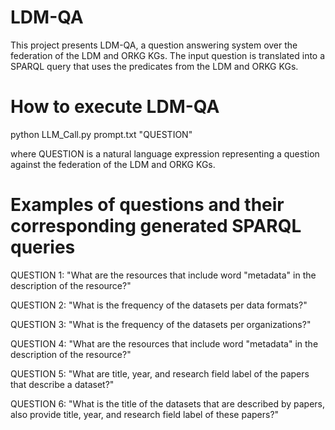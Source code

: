 # LDM-QA

This project presents LDM-QA, a question answering system over the federation of the LDM and ORKG KGs. The input question is translated into a SPARQL query that uses the predicates from the LDM and ORKG KGs.

# How to execute LDM-QA

python LLM_Call.py prompt.txt "QUESTION"

where QUESTION is a natural language expression representing a question against the federation of the LDM and ORKG KGs. 

# Examples of questions and their corresponding generated SPARQL queries

QUESTION 1: "What are the resources that include word "metadata" in the description of the resource?"

QUESTION 2: "What is the  frequency of the datasets per data formats?"

QUESTION 3: "What is the frequency of the datasets per organizations?"

QUESTION 4: "What are the resources that include word "metadata" in the description of the resource?"

QUESTION 5: "What are  title, year, and research field label of the papers that describe a dataset?"

QUESTION 6: "What is the title of the datasets that are described by papers, also provide  title, year, and research field label of these papers?"

